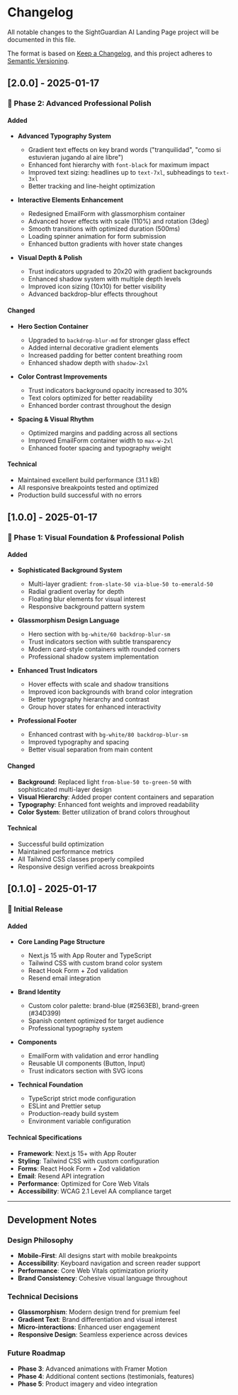 # Changelog

All notable changes to the SightGuardian AI Landing Page project will be documented in this file.

The format is based on [Keep a Changelog](https://keepachangelog.com/en/1.0.0/),
and this project adheres to [Semantic Versioning](https://semver.org/spec/v2.0.0.html).

## [2.0.0] - 2025-01-17

### 🎨 Phase 2: Advanced Professional Polish

#### Added

- **Advanced Typography System**
  - Gradient text effects on key brand words ("tranquilidad", "como si estuvieran jugando al aire libre")
  - Enhanced font hierarchy with `font-black` for maximum impact
  - Improved text sizing: headlines up to `text-7xl`, subheadings to `text-3xl`
  - Better tracking and line-height optimization

- **Interactive Elements Enhancement**
  - Redesigned EmailForm with glassmorphism container
  - Advanced hover effects with scale (110%) and rotation (3deg)
  - Smooth transitions with optimized duration (500ms)
  - Loading spinner animation for form submission
  - Enhanced button gradients with hover state changes

- **Visual Depth & Polish**
  - Trust indicators upgraded to 20x20 with gradient backgrounds
  - Enhanced shadow system with multiple depth levels
  - Improved icon sizing (10x10) for better visibility
  - Advanced backdrop-blur effects throughout

#### Changed

- **Hero Section Container**
  - Upgraded to `backdrop-blur-md` for stronger glass effect
  - Added internal decorative gradient elements
  - Increased padding for better content breathing room
  - Enhanced shadow depth with `shadow-2xl`

- **Color Contrast Improvements**
  - Trust indicators background opacity increased to 30%
  - Text colors optimized for better readability
  - Enhanced border contrast throughout the design

- **Spacing & Visual Rhythm**
  - Optimized margins and padding across all sections
  - Improved EmailForm container width to `max-w-2xl`
  - Enhanced footer spacing and typography weight

#### Technical

- Maintained excellent build performance (31.1 kB)
- All responsive breakpoints tested and optimized
- Production build successful with no errors

## [1.0.0] - 2025-01-17

### 🚀 Phase 1: Visual Foundation & Professional Polish

#### Added

- **Sophisticated Background System**
  - Multi-layer gradient: `from-slate-50 via-blue-50 to-emerald-50`
  - Radial gradient overlay for depth
  - Floating blur elements for visual interest
  - Responsive background pattern system

- **Glassmorphism Design Language**
  - Hero section with `bg-white/60 backdrop-blur-sm`
  - Trust indicators section with subtle transparency
  - Modern card-style containers with rounded corners
  - Professional shadow system implementation

- **Enhanced Trust Indicators**
  - Hover effects with scale and shadow transitions
  - Improved icon backgrounds with brand color integration
  - Better typography hierarchy and contrast
  - Group hover states for enhanced interactivity

- **Professional Footer**
  - Enhanced contrast with `bg-white/80 backdrop-blur-sm`
  - Improved typography and spacing
  - Better visual separation from main content

#### Changed

- **Background**: Replaced light `from-blue-50 to-green-50` with sophisticated multi-layer design
- **Visual Hierarchy**: Added proper content containers and separation
- **Typography**: Enhanced font weights and improved readability
- **Color System**: Better utilization of brand colors throughout

#### Technical

- Successful build optimization
- Maintained performance metrics
- All Tailwind CSS classes properly compiled
- Responsive design verified across breakpoints

## [0.1.0] - 2025-01-17

### 🎯 Initial Release

#### Added

- **Core Landing Page Structure**
  - Next.js 15 with App Router and TypeScript
  - Tailwind CSS with custom brand color system
  - React Hook Form + Zod validation
  - Resend email integration

- **Brand Identity**
  - Custom color palette: brand-blue (#2563EB), brand-green (#34D399)
  - Spanish content optimized for target audience
  - Professional typography system

- **Components**
  - EmailForm with validation and error handling
  - Reusable UI components (Button, Input)
  - Trust indicators section with SVG icons

- **Technical Foundation**
  - TypeScript strict mode configuration
  - ESLint and Prettier setup
  - Production-ready build system
  - Environment variable configuration

#### Technical Specifications

- **Framework**: Next.js 15+ with App Router
- **Styling**: Tailwind CSS with custom configuration
- **Forms**: React Hook Form + Zod validation
- **Email**: Resend API integration
- **Performance**: Optimized for Core Web Vitals
- **Accessibility**: WCAG 2.1 Level AA compliance target

---

## Development Notes

### Design Philosophy

- **Mobile-First**: All designs start with mobile breakpoints
- **Accessibility**: Keyboard navigation and screen reader support
- **Performance**: Core Web Vitals optimization priority
- **Brand Consistency**: Cohesive visual language throughout

### Technical Decisions

- **Glassmorphism**: Modern design trend for premium feel
- **Gradient Text**: Brand differentiation and visual interest
- **Micro-interactions**: Enhanced user engagement
- **Responsive Design**: Seamless experience across devices

### Future Roadmap

- **Phase 3**: Advanced animations with Framer Motion
- **Phase 4**: Additional content sections (testimonials, features)
- **Phase 5**: Product imagery and video integration

